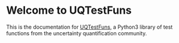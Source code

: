 # Welcome to UQTestFuns

This is the documentation
for [UQTestFuns](https://github.com/damar-wicaksono/uqtestfuns),
a Python3 library of test functions from the uncertainty quantification community.

```{tableofcontents}
```
